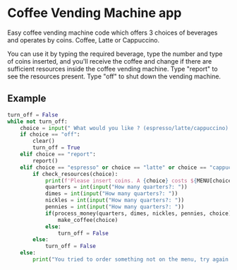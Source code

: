 # Coffee Vending Machine app

Easy coffee vending machine code which offers 3 choices of beverages and operates by coins.
Coffee, Latte or Cappuccino. 

You can use it by typing the required beverage, type the number and type of coins inserted, and you'll receive the coffee and change if there are sufficient resources inside the coffee vending machine.
Type "report" to see the resources present.
Type "off" to shut down the vending machine.

## Example
```py
turn_off = False
while not turn_off:
    choice = input(" What would you like ? (espresso/latte/cappuccino):").lower()
    if choice == "off":
        clear()
        turn_off = True
    elif choice == "report":
        report()
    elif choice == "espresso" or choice == "latte" or choice == "cappuccino":
        if check_resources(choice):
            print(f'Please insert coins. A {choice} costs ${MENU[choice]["cost"]}')
            quarters = int(input("How many quarters?: "))
            dimes = int(input("How many quarters?: "))
            nickles = int(input("How many quarters?: "))
            pennies = int(input("How many quarters?: "))
            if(process_money(quarters, dimes, nickles, pennies, choice)):
                make_coffee(choice)
            else:
                turn_off = False
        else:
            turn_off = False
    else:
        print("You tried to order something not on the menu, try again.")
```